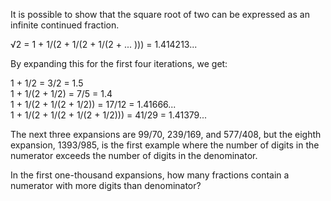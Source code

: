 It is possible to show that the square root of two can be expressed as an infinite continued fraction.

√2 = 1 + 1/(2 + 1/(2 + 1/(2 + ... ))) = 1.414213...

By expanding this for the first four iterations, we get:

1 + 1/2 = 3/2 = 1.5<br />
1 + 1/(2 + 1/2) = 7/5 = 1.4<br />
1 + 1/(2 + 1/(2 + 1/2)) = 17/12 = 1.41666...<br />
1 + 1/(2 + 1/(2 + 1/(2 + 1/2))) = 41/29 = 1.41379...<br />

The next three expansions are 99/70, 239/169, and 577/408, but the eighth expansion, 1393/985, is the first example where the number of digits in the numerator exceeds the number of digits in the denominator.

In the first one-thousand expansions, how many fractions contain a numerator with more digits than denominator?